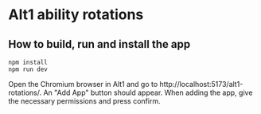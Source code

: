 # Alt1 ability rotations

## How to build, run and install the app

```
npm install
npm run dev
```

Open the Chromium browser in Alt1 and go to http://localhost:5173/alt1-rotations/.
An "Add App" button should appear.
When adding the app, give the necessary permissions and press confirm.
